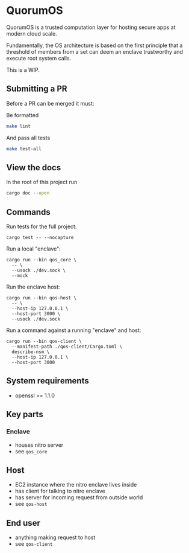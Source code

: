 # QuorumOS

QuorumOS is a trusted computation layer for hosting secure apps at modern cloud scale.

Fundamentally, the OS architecture is based on the first principle that a threshold of members from a set can deem an enclave trustworthy and execute root system calls.

This is a WIP.

## Submitting a PR

Before a PR can be merged it must:

Be formatted

```bash
make lint
```

And pass all tests

```bash
make test-all
```

## View the docs

In the root of this project run

```bash
cargo doc --open
```

## Commands

Run tests for the full project:

```shell
cargo test -- --nocapture
```

Run a local "enclave":

```shell
cargo run --bin qos_core \
  -- \
  --usock ./dev.sock \
  --mock
```

Run the enclave host:

```shell
cargo run --bin qos-host \
  -- \
  --host-ip 127.0.0.1 \
  --host-port 3000 \
  --usock ./dev.sock
```

Run a command against a running "enclave" and host:

```shell
cargo run --bin qos-client \
  --manifest-path ./qos-client/Cargo.toml \
  describe-nsm \
  --host-ip 127.0.0.1 \
  --host-port 3000
```

## System requirements

- openssl >= 1.1.0

## Key parts

### Enclave

- houses nitro server
- see `qos_core`

## Host

- EC2 instance where the nitro enclave lives inside
- has client for talking to nitro enclave
- has server for incoming request from outside world
- see `qos-host`

## End user

- anything making request to host
- see `qos-client`
